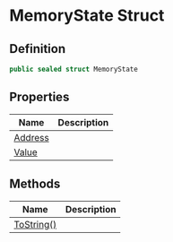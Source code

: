 # MemoryState Struct
## Definition

```c#
public sealed struct MemoryState
```

## Properties

| Name | Description |
| ---- | ----------- |
| [Address](MrKWatkins.EmulatorTestSuites.Z80.Instruction.MemoryState.Address.md) |  |
| [Value](MrKWatkins.EmulatorTestSuites.Z80.Instruction.MemoryState.Value.md) |  |

## Methods

| Name | Description |
| ---- | ----------- |
| [ToString()](MrKWatkins.EmulatorTestSuites.Z80.Instruction.MemoryState.ToString.md) |  |

